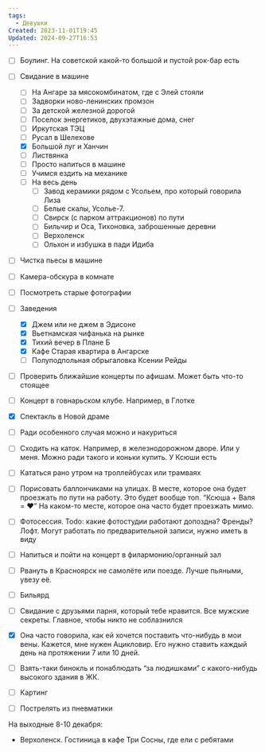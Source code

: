 ```yaml
---
tags:
  - Девушки
Created: 2023-11-01T19:45
Updated: 2024-09-27T16:53
---
```

- [ ] Боулинг. На советской какой-то большой и пустой рок-бар есть
- [ ] Свидание в машине
    - [ ] На Ангаре за мясокомбинатом, где с Элей стояли
    - [ ] Задворки ново-ленинских промзон
    - [ ] За детской железной дорогой
    - [ ] Поселок энергетиков, двухэтажные дома, снег
    - [ ] Иркутская ТЭЦ
    - [ ] Русал в Шелехове
    - [x] Большой луг и Ханчин
    - [ ] Листвянка
    - [ ] Просто напиться в машине
    - [ ] Учимся ездить на механике
    - [ ] На весь день
        - [ ] Завод керамики рядом с Усольем, про который говорила Лиза
        - [ ] Белые скалы, Усолье-7.
        - [ ] Свирск (с парком аттракционов) по пути
        - [ ] Бильчир и Оса, Тихоновка, заброшенные деревни
        - [ ] Верхоленск
        - [ ] Ольхон и избушка в пади Идиба
- [ ] Чистка пьесы в машине
- [ ] Камера-обскура в комнате
- [ ] Посмотреть старые фотографии
- [ ] Заведения
    - [x] Джем или не джем в Эдисоне
    - [x] Вьетнамская чифанька на рынке
    - [x] Тихий вечер в Плане Б
    - [x] Кафе Старая квартира в Ангарске
    - [ ] Полуподпольная обрыгаловка Ксении Рейды
- [ ] Проверить ближайшие концерты по афишам. Может быть что-то стоящее
- [ ] Концерт в говнарьском клубе. Например, в Глотке
- [x] Спектакль в Новой драме
- [ ] Ради особенного случая можно и накуриться
- [ ] Сходить на каток. Например, в железнодорожном дворе. Или у меня. Можно ради такого и коньки купить. У Ксюши есть
- [ ] Кататься рано утром на троллейбусах или трамваях
- [ ] Порисовать баллончиками на улицах. В месте, которое она будет проезжать по пути на работу. Это будет вообще топ. “Ксюша + Валя = ♥” На каком-то месте, которое она часто будет проезжать мимо.
- [ ] Фотосессия. Todo: какие фотостудии работают допоздна? Френды? Лофт. Могут работать по предварительной записи, нужно иметь в виду
- [ ] Напиться и пойти на концерт в филармонию/органный зал
- [ ] Рвануть в Красноярск не самолёте или поезде. Лучше пьяными, увезу её.
- [ ] Бильярд
- [ ] Свидание с друзьями парня, который тебе нравится. Все мужские секреты. Главное, чтобы никто не соблазнился
- [x] Она часто говорила, как ей хочется поставить что-нибудь в мои вены. Кажется, мне нужен Ацикловир. Его нужно ставить каждый день на протяжении 7 или 10 дней.
- [ ] Взять-таки бинокль и понаблюдать “за людишками” с какого-нибудь высокого здания в ЖК.
- [ ] Картинг
- [ ] Пострелять из пневматики
  
  
На выходные 8-10 декабря:
- Верхоленск. Гостиница в кафе Три Сосны, где ели с ребятами